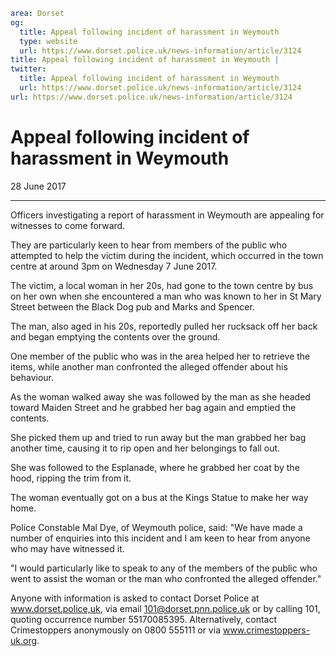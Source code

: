 ```yaml
area: Dorset
og:
  title: Appeal following incident of harassment in Weymouth
  type: website
  url: https://www.dorset.police.uk/news-information/article/3124
title: Appeal following incident of harassment in Weymouth |
twitter:
  title: Appeal following incident of harassment in Weymouth
  url: https://www.dorset.police.uk/news-information/article/3124
url: https://www.dorset.police.uk/news-information/article/3124
```

# Appeal following incident of harassment in Weymouth

28 June 2017

* * *

Officers investigating a report of harassment in Weymouth are appealing for witnesses to come forward.

They are particularly keen to hear from members of the public who attempted to help the victim during the incident, which occurred in the town centre at around 3pm on Wednesday 7 June 2017.

The victim, a local woman in her 20s, had gone to the town centre by bus on her own when she encountered a man who was known to her in St Mary Street between the Black Dog pub and Marks and Spencer.

The man, also aged in his 20s, reportedly pulled her rucksack off her back and began emptying the contents over the ground.

One member of the public who was in the area helped her to retrieve the items, while another man confronted the alleged offender about his behaviour.

As the woman walked away she was followed by the man as she headed toward Maiden Street and he grabbed her bag again and emptied the contents.

She picked them up and tried to run away but the man grabbed her bag another time, causing it to rip open and her belongings to fall out.

She was followed to the Esplanade, where he grabbed her coat by the hood, ripping the trim from it.

The woman eventually got on a bus at the Kings Statue to make her way home.

Police Constable Mal Dye, of Weymouth police, said: "We have made a number of enquiries into this incident and I am keen to hear from anyone who may have witnessed it.

"I would particularly like to speak to any of the members of the public who went to assist the woman or the man who confronted the alleged offender."

Anyone with information is asked to contact Dorset Police at www.dorset.police,uk, via email 101@dorset.pnn.police.uk or by calling 101, quoting occurrence number 55170085395. Alternatively, contact Crimestoppers anonymously on 0800 555111 or via www.crimestoppers-uk.org.
